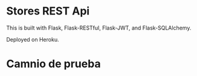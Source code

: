 # Stores REST Api

This is built with Flask, Flask-RESTful, Flask-JWT, and Flask-SQLAlchemy.

Deployed on Heroku.

# Camnio de prueba
